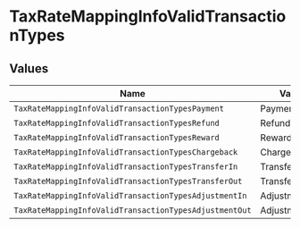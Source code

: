 # TaxRateMappingInfoValidTransactionTypes


## Values

| Name                                                   | Value                                                  |
| ------------------------------------------------------ | ------------------------------------------------------ |
| `TaxRateMappingInfoValidTransactionTypesPayment`       | Payment                                                |
| `TaxRateMappingInfoValidTransactionTypesRefund`        | Refund                                                 |
| `TaxRateMappingInfoValidTransactionTypesReward`        | Reward                                                 |
| `TaxRateMappingInfoValidTransactionTypesChargeback`    | Chargeback                                             |
| `TaxRateMappingInfoValidTransactionTypesTransferIn`    | TransferIn                                             |
| `TaxRateMappingInfoValidTransactionTypesTransferOut`   | TransferOut                                            |
| `TaxRateMappingInfoValidTransactionTypesAdjustmentIn`  | AdjustmentIn                                           |
| `TaxRateMappingInfoValidTransactionTypesAdjustmentOut` | AdjustmentOut                                          |